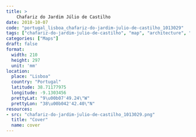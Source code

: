 ```yaml
---
title: > 
    Chafariz do Jardim Júlio de Castilho
date: 2018-10-07
code: "portugal_lisboa_chafariz-do-jardim-julio-de-castilho_1013029"
tags: ["chafariz-do-jardim-julio-de-castilho", "map", "architecture", "buildings", "Lisboa", "Portugal"]
categories: ["Maps"]
draft: false
format:
  width: 210
  height: 297
  unit: 'mm'
location:
  place: "Lisboa"
  country: "Portugal"
  latitude: 38.71177975
  longitude: -9.1303456
  prettyLat: "9\u00b07'49.24\"W"
  prettyLon: "38\u00b042'42.40\"N"
resources:
- src: "chafariz-do-jardim-julio-de-castilho_1013029.png"
  title: "Cover"
  name: cover
---
```

